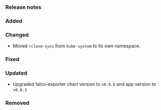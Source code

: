 ### Release notes

### Added

### Changed

- Moved `rclone-sync` from `kube-system` to its own namespace.

### Fixed

### Updated

- Upgraded falco-exporter chart version to `v0.9.6` and app version to `v0.8.3`

### Removed
